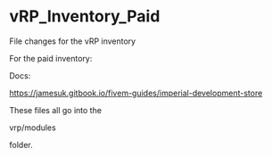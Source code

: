 # vRP_Inventory_Paid
File changes for the vRP inventory

For the paid inventory: 

Docs: 

https://jamesuk.gitbook.io/fivem-guides/imperial-development-store

These files all go into the

vrp/modules

folder.
